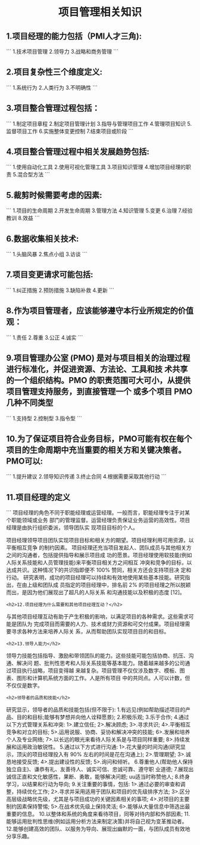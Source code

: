 <center><h1>项目管理相关知识</h1></center>
<h2>1.项目经理的能力包括（PMI人才三角):</h2>
```
1.技术项目管理
2.领导力
3.战略和商务管理
```
<h2>2.项目复杂性三个维度定义:</h2>
```
1.系统行为
2.人类行为
3.不明确性
```
<h2>3.项目整合管理过程包括：</h2>
```
1.制定项目章程
2.制定项目管理计划
3.指导与管理项目工作
4.管理项目知识
5.监督项目工作
6.实施整体变更控制
7.结束项目或阶段
```
<h2>4.项目整合管理过程中相关发展趋势包括:</h2>
```
1.使用自动化工具
2.使用可视化管理工具
3.项目知识管理
4.增加项目经理的职责
5.混合型方法
```
<h2>5.裁剪时候需要考虑的因素:</h2>
```
1.项目的生命周期
2.开发生命周期
3.管理方法
4.知识管理
5.变更
6.治理
7.经验教训
8.效益
```
<h2>6.数据收集相关技术:</h2>
```
1.头脑风暴
2.焦点小组
3.访谈
```
<h2>7.项目变更请求可能包括:</h2>
```
1.纠正措施
2.预防措施
3.缺陷补救
4.更新
```
<h2>8.作为项目管理者，应该能够遵守本行业所规定的价值观：</h2>
```
1.责任
2.尊重
3.公正
4.诚实
```
<h2>9.项目管理办公室 (PMO) 是对与项目相关的治理过程进行标准化，并促进资源、方法论、工具和技 术共享的一个组织结构。PMO 的职责范围可大可小，从提供项目管理支持服务，到直接管理一个 或多个项目
PMO几种不同类型</h2>
```
1.支持型
2.控制型
3.指令型
```
<h2>10.为了保证项目符合业务目标，PMO可能有权在每个项目的生命周期中充当重要的相关方和关键决策者。PMO可以:</h2>
```
1.提升建议
2.领导知识传递
3.终止合同
4.根据需要采取其他行动
```
<h2>11.项目经理的定义</h2>
```
项目经理的角色不同于职能经理或运营经理。一般而言，职能经理专注于对某个职能领域或业务 部门的管理监督。运营经理负责保证业务运营的高效性。项目经理是由执行组织委派，领导团队实 现项目目标的个人。

项目经理领导项目团队实现项目目标和相关方的期望。项目经理利用可用资源，以平衡相互竞争
的制约因素。
项目经理还充当项目发起人、团队成员与其他相关方之间的沟通者，包括提供指导和展示项目成 功的愿景。项目经理使用软技能(例如人际关系技能和人员管理技能)来平衡项目相关方之间相互 冲突和竞争的目标，以达成共识。这种情况下的共识指即便不 100% 赞同，相关方还会支持项目决 定和行动。
研究表明，成功的项目经理可以持续和有效地使用某些基本技能。研究指出，在由上级和团队成 员指定的项目经理中，排名前 2% 的项目经理之所以脱颖而出，是因为他们展现出了超凡的人际关系 和沟通技能以及积极的态度 [12]。
```
<h2>12.项目经理为什么需要和其他项目经理互动？</h2>
```
与其他项目经理互动有助于产生积极的影响，以满足项目的各种需求。这些需求可能是团队为 完成项目而需要的人力、技术或财力资源和可交付成果。项目经理需要寻求各种方法来培养人际关 系，从而帮助团队实现项目目的和目标。
```
<h2>13.领导人能力</h2>
```
领导力技能包括指导、激励和带领团队的能力。这些技能可能包括协商、抗压、沟通、解决问 题、批判性思考和人际关系技能等基本能力。随着越来越多的公司通过项目执行战略，项目变得越 来越复杂。项目管理不仅仅涉及数字、模板、图表、图形和计算机系统方面的工作。人是所有项目 中的共同点。人可以计数，但不仅仅是数字。
```
<h2>领导者的品质和技能</h2>
```
研究显示，领导者的品质和技能包括(但不限于):
1.有远见(例如帮助描述项目的产品、目的和目标;能够有梦想并向他人诠释愿景); 
2.积极乐观;
3.乐于合作;
4.通过以下方式管理关系和冲突:
1>.建立信任;
2>.解决顾虑;
3>.寻求共识;
4>.平衡相互竞争和对立的目标; 
5>.运用说服、协商、妥协和解决冲突的技能; 
6>.发展和培养个人及专业网络; 
7>.以长远的眼光来看待人际关系是与项目同样重要; 
8>.持续发展和运用政治敏锐性。
5.通过以下方式进行沟通:
1>.花大量的时间沟通(研究显示，顶尖的项目经理投入有 90% 左右的时间是花在沟通上);
2>.管理期望;
3>.诚恳地接受反馈;
4>.提出建设性的反馈;
5>.询问和倾听。 
6.尊重他人(帮助他人保持独立自主)、谦恭有礼、友善待人、诚实可信、忠诚可靠、遵守职
业道德; 
7.展现出诚信正直和文化敏感性，果断、勇敢，能够解决问题; uu适当时称赞他人;
8.终身学习，以结果和行动为导向;
9.关注重要的事情，包括:
1>.通过必要的审查和调整，持续优化工作; 
2>.寻求并采用适用于团队和项目的优先级排序方法; 3>.区分高层级战略优先级，尤其是与项目成功的关键因素相关的事项; 
4>.对项目的主要制约因素保持警惕;
5>.在战术优先级上保持灵活; 
6>.能够从大量信息中筛选出最重要的信息。
10.以整体和系统的角度来看待项目，同等对待内部和外部因素; 
11.能够运用批判性思维(例如运用分析方法来制定决策)并将自己视为变革推动者。 12.能够创建高效的团队、以服务为导向、展现出幽默的一面，与团队成员有效地分享乐趣。
```
